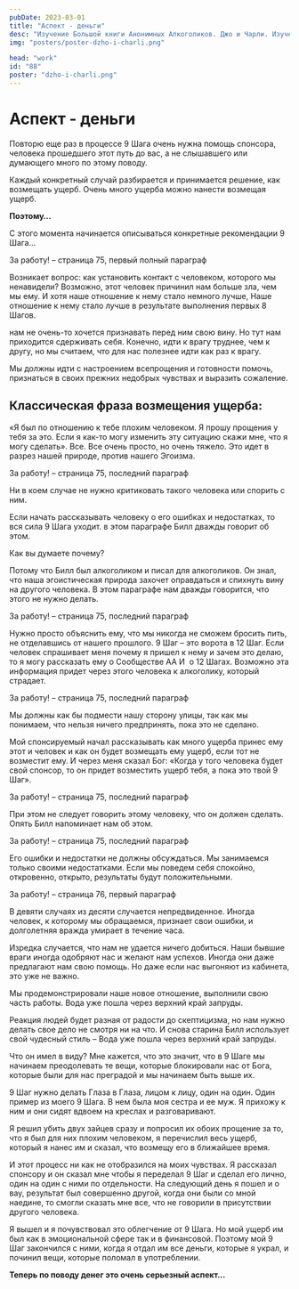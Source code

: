 ```yaml
---
pubDate: 2023-03-01
title: "Аспект - деньги"
desc: "Изучение Большой книги Анонимных Алкоголиков. Джо и Чарли. Изучение БК. (087)"
img: "posters/poster-dzho-i-charli.png"

head: "work"
id: "88"
poster: "dzho-i-charli.png"
---
```


# Аспект - деньги

Повторю еще раз в процессе 9 Шага очень нужна помощь спонсора, человека прошедшего этот путь до вас, а не слышавшего или думающего много по этому поводу.

Каждый конкретный случай разбирается и принимается решение, как возмещать ущерб. Очень много ущерба можно нанести возмещая ущерб.

**Поэтому…**

С этого момента начинается описываться конкретные рекомендации 9 Шага…

За работу! – страница 75, первый полный параграф

Возникает вопрос: как установить контакт с человеком, которого мы ненавидели? Возможно, этот человек причинил нам больше зла, чем мы ему. И хотя наше отношение к нему стало немного лучше,
Наше отношение к нему стало лучше в результате выполнения первых 8 Шагов.

нам не очень-то хочется признавать перед ним свою вину. Но тут нам приходится сдерживать себя. Конечно, идти к врагу труднее, чем к другу, но мы считаем, что для нас полезнее идти как раз к врагу.

Мы должны идти с настроением всепрощения и готовности помочь, признаться в своих прежних недобрых чувствах и выразить сожаление.

## Классическая фраза возмещения ущерба:

«Я был по отношению к тебе плохим человеком. Я прошу прощения у тебя за это. Если я как-то могу изменить эту ситуацию скажи мне, что я могу сделать». Все. Все очень просто, но очень тяжело. Это идет в разрез нашей природе, против нашего Эгоизма.

За работу! – страница 75, последний параграф

Ни в коем случае не нужно критиковать такого человека или спорить с ним.

Если начать рассказывать человеку о его ошибках и недостатках, то вся сила 9 Шага уходит. в этом параграфе Билл дважды говорит об этом.

Как вы думаете почему?

Потому что Билл был алкоголиком и писал для алкоголиков. Он знал, что наша эгоистическая природа захочет оправдаться и спихнуть вину на другого человека. В этом параграфе нам дважды говорится, что этого не нужно делать.

За работу! – страница 75, последний параграф

Нужно просто объяснить ему, что мы никогда не сможем бросить пить, не отделавшись от нашего прошлого.
9 Шаг – это ворота в 12 Шаг. Если человек спрашивает меня почему я пришел к нему и зачем это делаю, то я могу рассказать ему о Сообществе АА И  о 12 Шагах. Возможно эта информация придет через этого человека к алкоголику, который страдает.

За работу! – страница 75, последний параграф

Мы должны как бы подмести нашу сторону улицы, так как мы понимаем, что нельзя ничего предпринять, пока это не сделано.

Мой спонсируемый начал рассказывать как много ущерба принес ему этот и человек и как он будет возмещать ему ущерб, если тот не возместит ему. И через меня сказал Бог: «Когда у того человека будет свой спонсор, то он придет возместить ущерб тебя, а пока это твой 9 Шаг».

За работу! – страница 75, последний параграф

При этом не следует говорить этому человеку, что он должен сделать.
Опять Билл напоминает нам об этом.

За работу! – страница 75, последний параграф

Его ошибки и недостатки не должны обсуждаться. Мы занимаемся только своими недостатками. Если мы поведем себя спокойно, откровенно, открыто, результаты будут положительными.

За работу! – страница 76, первый параграф

В девяти случаях из десяти случается непредвиденное. Иногда человек, к которому мы обращаемся, признает свои ошибки, и долголетняя вражда умирает в течение часа.

Изредка случается, что нам не удается ничего добиться. Наши бывшие враги иногда одобряют нас и желают нам успехов. Иногда они даже предлагают нам свою помощь. Но даже если нас выгоняют из кабинета, это уже не важно.

Мы продемонстрировали наше новое отношение, выполнили свою часть работы. Вода уже пошла через верхний край запруды.

Реакция людей будет разная от радости до скептицизма, но нам нужно делать свое дело не смотря ни на что.
И снова старина Билл использует свой чудесный стиль – Вода уже пошла через верхний край запруды.

Что он имел в виду? Мне кажется, что это значит, что в 9 Шаге мы начинаем преодолевать те вещи, которые блокировали нас от Бога, которые были для нас преградой и мы начинаем быть выше их.

9 Шаг нужно делать Глаза в Глаза, лицом к лицу, один на один. Один пример из моего 9 Шага. В нем была моя сестра и ее муж. Я прихожу к ним и они сидят вдвоем на креслах и разговаривают.

Я решил убить двух зайцев сразу и попросил их обоих прощение за то, что я был для них плохим человеком, я перечислил весь ущерб, который я нанес им и сказал, что возмещу его в ближайшее время.

И этот процесс ни как не отобразился на моих чувствах. Я рассказал спонсору и он сказал мне чтобы я переделал 9 Шаг и сделал его лично, один на один с ними по отдельности. На следующий день я пошел и о вау, результат был совершенно другой, когда они были со мной наедине, то смогли сказать мне все, что не говорили в присутствии другого человека.

Я вышел и я почувствовал это облегчение от 9 Шага. Но мой ущерб им был как в эмоциональной сфере так и в финансовой. Поэтому мой 9 Шаг закончился с ними, когда я отдал им все деньги, которые я украл, и починил вещи, которые поломал в употреблении.

**Теперь по поводу денег это очень серьезный аспект…**
